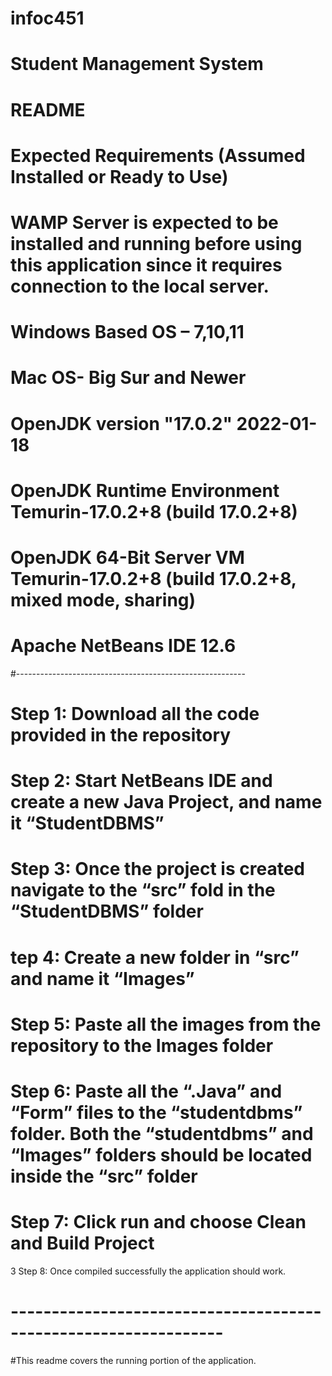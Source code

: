 
# infoc451
# Student Management System
# README

# Expected Requirements (Assumed Installed or Ready to Use)
# WAMP Server is expected to be installed and running before using this application since it requires connection to the local server.
# Windows Based OS – 7,10,11
# Mac OS- Big Sur and Newer
# OpenJDK version "17.0.2" 2022-01-18
# OpenJDK Runtime Environment Temurin-17.0.2+8 (build 17.0.2+8)
# OpenJDK 64-Bit Server VM Temurin-17.0.2+8 (build 17.0.2+8, mixed mode, sharing)
# Apache NetBeans IDE 12.6
#---------------------------------------------------------
# Step 1: Download all the code provided in the repository
# Step 2: Start NetBeans IDE and create a new Java Project, and name it “StudentDBMS”
# Step 3: Once the project is created navigate to the “src” fold in the “StudentDBMS” folder 
# tep 4: Create a new folder in “src” and name it “Images”
# Step 5: Paste all the images from the repository to the Images folder
# Step 6: Paste all the “.Java” and “Form” files to the “studentdbms” folder. Both the “studentdbms” and “Images” folders should be located inside the “src” folder 
# Step 7: Click run and choose Clean and Build Project
3 Step 8: Once compiled successfully the application should work. 
# ----------------------------------------------------------------
#This readme covers the running portion of the application. 

